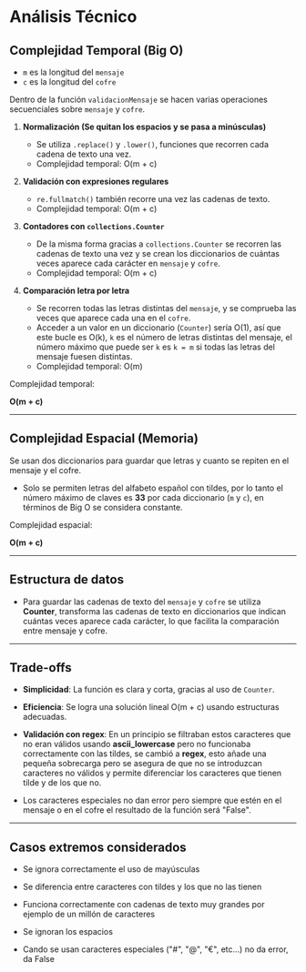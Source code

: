 # Análisis Técnico

## Complejidad Temporal (Big O)

- `m` es la longitud del `mensaje`
- `c` es la longitud del `cofre`

Dentro de la función `validacionMensaje` se hacen varias operaciones secuenciales sobre `mensaje` y `cofre`.

1. **Normalización (Se quitan los espacios y se pasa a minúsculas)**
   - Se utiliza `.replace()` y `.lower()`, funciones que recorren cada cadena de texto una vez.
   - Complejidad temporal: O(m + c)

2. **Validación con expresiones regulares**
   - `re.fullmatch()` también recorre una vez las cadenas de texto.
   - Complejidad temporal: O(m + c)

3. **Contadores con `collections.Counter`**
   - De la misma forma gracias a `collections.Counter` se recorren las cadenas de texto una vez y se crean los diccionarios de cuántas veces aparece cada carácter en `mensaje` y `cofre`.
   - Complejidad temporal: O(m + c)

4. **Comparación letra por letra**  
   - Se recorren todas las letras distintas del `mensaje`, y se comprueba las veces que aparece cada una en el `cofre`.
   - Acceder a un valor en un diccionario (`Counter`) sería O(1), así que este bucle es O(k), `k` es el número de letras distintas del mensaje, el número máximo que puede ser `k` es `k = m` si todas las letras del mensaje fuesen distintas.
   - Complejidad temporal: O(m)

Complejidad temporal:

**O(m + c)**  

---

## Complejidad Espacial (Memoria)

Se usan dos diccionarios para guardar que letras y cuanto se repiten en el mensaje y el cofre.

- Solo se permiten letras del alfabeto español con tildes, por lo tanto el número máximo de claves es **33** por cada diccionario (`m` y `c`), en términos de Big O se considera constante.

Complejidad espacial:  

**O(m + c)**

---

## Estructura de datos

- Para guardar las cadenas de texto del `mensaje` y `cofre` se utiliza **Counter**, transforma las cadenas de texto en diccionarios que indican cuántas veces aparece cada carácter, lo que facilita la comparación entre mensaje y cofre.

---

## Trade-offs

- **Simplicidad**: La función es clara y corta, gracias al uso de `Counter`.

- **Eficiencia**: Se logra una solución lineal O(m + c) usando estructuras adecuadas.

- **Validación con regex**: En un principio se filtraban estos caracteres que no eran válidos usando **ascii_lowercase** pero no funcionaba correctamente con las tildes, se cambió a **regex**, esto añade una pequeña sobrecarga pero se asegura de que no se introduzcan caracteres no válidos y permite diferenciar los caracteres que tienen tilde y de los que no.

- Los caracteres especiales no dan error pero siempre que estén en el mensaje o en el cofre el resultado de la función será "False".

---

## Casos extremos considerados

- Se ignora correctamente el uso de mayúsculas

- Se diferencia entre caracteres con tildes y los que no las tienen

- Funciona correctamente con cadenas de texto muy grandes por ejemplo de un millón de caracteres

- Se ignoran los espacios

- Cando se usan caracteres especiales ("#", "@", "€", etc...) no da error, da False
